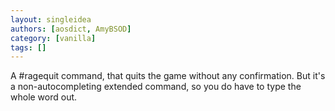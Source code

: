 ```yaml
---
layout: singleidea
authors: [aosdict, AmyBSOD]
category: [vanilla]
tags: []
---
```

A #ragequit command, that quits the game without any confirmation. But it's a non-autocompleting extended command, so you do have to type the whole word out.
